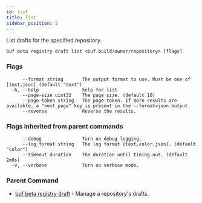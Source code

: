 ```yaml
---
id: list
title: list
sidebar_position: 2
---
```

List drafts for the specified repository.

```
buf beta registry draft list <buf.build/owner/repository> [flags]
```

### Flags

```
      --format string       The output format to use. Must be one of [text,json] (default "text")
  -h, --help                help for list
      --page-size uint32    The page size. (default 10)
      --page-token string   The page token. If more results are available, a "next_page" key is present in the --format=json output.
      --reverse             Reverse the results.
```

### Flags inherited from parent commands

```
      --debug               Turn on debug logging.
      --log_format string   The log format [text,color,json]. (default "color")
      --timeout duration    The duration until timing out. (default 2m0s)
  -v, --verbose             Turn on verbose mode.
```

### Parent Command

* [buf beta registry draft](index)	 - Manage a repository's drafts.
